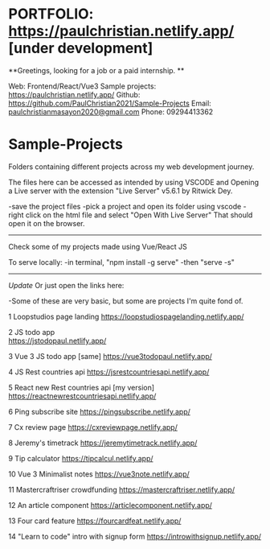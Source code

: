 # PORTFOLIO: **https://paulchristian.netlify.app/**  [under development]

**Greetings, looking for a job or a paid internship. **

Web: Frontend/React/Vue3
Sample projects: https://paulchristian.netlify.app/
Github: https://github.com/PaulChristian2021/Sample-Projects
Email: paulchristianmasayon2020@gmail.com
Phone: 09294413362

# Sample-Projects
Folders containing different projects across my web development journey.

The files here can be accessed as intended by using VSCODE and Opening a Live server with the extension "Live Server" v5.6.1 by Ritwick Dey.

-save the project files
-pick a project and open its folder using vscode
-right click on the html file and select "Open With Live Server"
That should open it on the browser.

------------------------------
Check some of my projects made using Vue/React JS

To serve locally:
  -in terminal, "npm install -g serve"
  -then "serve -s"

------------------------------
*Update*
Or just open the links here:

-Some of these are very basic, but some are projects I'm quite fond of.
  
1 Loopstudios page landing
https://loopstudiospagelanding.netlify.app/
  
2 JS todo app		
https://jstodopaul.netlify.app/
	
3 Vue 3 JS todo app		[same]
https://vue3todopaul.netlify.app/

4 JS Rest countries api
https://jsrestcountriesapi.netlify.app/
	
5 React new Rest countries api     [my version]
https://reactnewrestcountriesapi.netlify.app/

6 Ping subscribe site
https://pingsubscribe.netlify.app/

7 Cx review page
https://cxreviewpage.netlify.app/

8 Jeremy's timetrack
https://jeremytimetrack.netlify.app/

9 Tip calculator
https://tipcalcul.netlify.app/

10 Vue 3 Minimalist notes
https://vue3note.netlify.app/

11 Mastercraftriser crowdfunding
https://mastercraftriser.netlify.app/

12 An article component
https://articlecomponent.netlify.app/

13 Four card feature
https://fourcardfeat.netlify.app/

14 "Learn to code" intro with signup form
https://introwithsignup.netlify.app/
